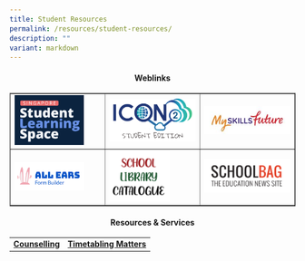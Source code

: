 ```yaml
---
title: Student Resources
permalink: /resources/student-resources/
description: ""
variant: markdown
---
```

<h4 style="text-align: center;"><strong>Weblinks</strong></h4>
<table style="border-collapse: collapse; width: 100%;" border="1">
<tbody>
<tr>
<td style="width: 33.3333%;"><a href="https://vle.learning.moe.edu.sg/login" target="_blank" rel="noopener"><img style="width: 80%;" src="/images/Resources/Student/srr1.png"></a></td>
<td style="width: 33.3333%;"><a href="https://workspace.google.com/dashboard" target="_blank" rel="noopener"><img src="/images/Resources/Student/srr2.png"></a></td>
<td style="width: 33.3333%;"><a href="https://www.myskillsfuture.gov.sg/content/student/en/secondary.html" target="_blank" rel="noopener"><img src="/images/Resources/Student/srr3.jpg"></a></td>
</tr>
	<tr>
		<td style="width: 33.3333%;"><a href="https://forms.moe.edu.sg/" target="_blank" rel="noopener"><img style="width: 80%;" src="/images/Resources/Student/allears.png"></a></td>
		<td style="width: 10%;">
			<a href="https://schoolibrary.moe.edu.sg/tanjongkatonggirls/cgi-bin/spydus.exe/MSGTRN/WPAC/HOME" target="_blank" rel="noopener"><img style="width: 70%;" src="/images/Resources/Student/liblogo.png"></a></td>
			<td style="width: 33.3333%;"><a href="https://www.schoolbag.edu.sg/" target="_blank" rel="noopener"><img src="/images/pr2.png"></a></td>
</tr>
	</tbody>
</table>

<h4 style="text-align: center;"><strong>Resources &amp; Services</strong></h4>
<table>
	<tbody>
		<tr>
			<td style="text-align: center;"><a href="/learning-at-tkgs/student-development/student-well-being/counselling/" target="_blank" rel="noopener"><strong>Counselling</strong></a></td>
			<td style="text-align: center;"> <a href="https://vle.learning.moe.edu.sg/login" target="_blank" rel="noopener"><strong>Timetabling Matters</strong>
		</a></td></tr>
	</tbody>
	</table>